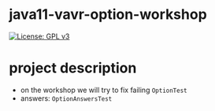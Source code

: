 # java11-vavr-option-workshop

[![License: GPL v3](https://img.shields.io/badge/License-GPLv3-blue.svg)](https://www.gnu.org/licenses/gpl-3.0)

# project description
* on the workshop we will try to fix failing `OptionTest`
* answers: `OptionAnswersTest`